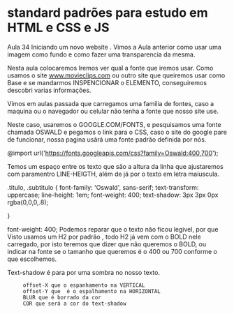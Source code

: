 # standard padrões para estudo em HTML e CSS e JS

Aula 34 Iniciando um novo website . Vimos a Aula anterior como usar uma imagem como fundo e como fazer uma transparencia da mesma.

Nesta aula colocaremos Iremos ver qual a fonte que iremos usar. Como usamos o site www.movieclips.com ou outro site que queiremos usar como Base e se mandarmos INSPENCIONAR o ELEMENTO, conseguiremos descobri varias  informações.

Vimos em aulas  passada que carregamos uma familia de fontes, caso a maquina ou o navegador ou celular  não tenha a fonte que nosso site use.

Neste caso, usaremos o GOOGLE.COM/FONTS, e pesquisamos uma fonte chamada OSWALD e pegamos o link para o CSS, caso o site do google pare de funcionar, nossa pagina usãrá uma fonte padrão definida por nós.

@import url('https://fonts.googleapis.com/css?family=Oswald:400,700');


Temos um espaço entre os texto que são a altura da linha que ajustaremos com paramentro LINE-HEIGTH, além de já por o texto em letra maiuscula.

.titulo, .subtitulo {
              font-family: 'Oswald', sans-serif;
              text-transform: uppercase;
              line-height: 1em; 
              font-weight: 400;
              text-shadow: 3px 3px 0px rgba(0,0,0,.8);
    
}

font-weight: 400; Podemos reparar que o texto não ficou legivel, por que Visto usamos um H2 por padrão , todo H2 já vem com o BOLD nele carregado, por isto teremos que dizer que não queremos o BOLD, ou indicar na  fonte se o tamanho que queremos é o 400 ou 700 conforme o que escolhemos.

Text-shadow é para por uma sombra no nosso texto.

         offset-X que o espanhamento na VERTICAL
         offset-Y que  é o espalhamento na HORIZONTAL
         BLUR que é borrado da cor
         COR que será a cor do text-shadow













            

